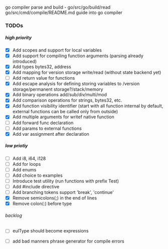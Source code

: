 go compiler parse and build - go/src/go/build/read
go/src/cmd/compile/README.md guide into go compiler


### TODOs
##### high priority
 - [x] Add scopes and support for local variables
 - [x] Add support for compiling function arguments (parsing already introduced)
 - [x] Add types bytes32, address
 - [x] Add mapping for version storage write/read (without state backend yet)
 - [ ] Add return value for functions
 - [x] Add escape analysis for defining  storing variables to /version storage/permanent storage?/stack/memory
 - [x] Add binary operations add/sub/div/multi/mod
 - [x] Add comparison operations for strings, bytes32, etc.
 - [x] Add function visibility identifier (start with all function internal by default, external functions can be called only from outside)
 - [x] Add multiple arguments for writef native function
 - [ ] Add forward func declaration
 - [ ] Add params to external functions
 - [x] Add var assignment after declaration
 ##### low priotiy
 - [ ] Add i8, i64, i128
 - [ ] Add for loops
 - [ ] Add enums
 - [ ] Add choice to examples
 - [ ] Introduce test utility (run functions with prefix Test)
 - [ ] Add #include directive
 - [ ] Add branching tokens support 'break', 'continue'
 - [x] Remove semicolons(;) in the end of lines
 - [x] Remove colon(:) before type
 ###### backlog
 - [ ] eulType should become expressions
 - [ ] add bad manners phrase generator for compile errors

